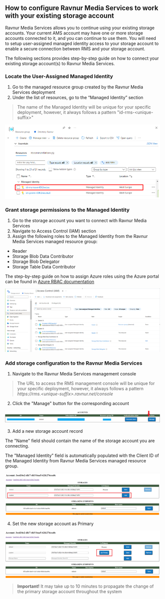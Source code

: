 ## How to configure Ravnur Media Services to work with your existing storage account 

Ravnur Media Services allows you to continue using your existing storage accounts. Your current AMS account may have one or more storage accounts connected to it, and you can continue to use them. You will need to setup user-assigned managed identity access to your storage account to enable a secure connection between RMS and your storage account.

The following sections provides step-by-step guide on how to connect your existing storage account(s) to Ravnur Media Services.

### Locate the User-Assigned Managed Identity

1. Go to the managed resource group created by the Ravnur Media Services deployment
2. Under the list of resources, go to the “Managed Identity” section

> The name of the Managed Identity will be unique for your specific deployment, however, it always follows a pattern "id-rms-\<unique-suffix\>"

![Managed Identity resource in the RMS deployment resource group](img/managed-identityv2.png)

### Grant storage permissions to the Managed Identity

1. Go to the storage account you want to connect with Ravnur Media Services
2. Navigate to Access Control (IAM) section
3. Assign the following roles to the Managed Identity from the Ravnur Media Services managed resource group:
- Reader
- Storage Blob Data Contributor
- Storage Blob Delegator
- Storage Table Data Contributor

The step-by-step guide on how to assign Azure roles using the Azure portal can be found in [Azure RBAC documentation](https://learn.microsoft.com/en-us/azure/role-based-access-control/role-assignments-portal)

![Storage account access rights for the Managed Identity resource](img/iamv2.png)

### Add storage configuration to the Ravnur Media Services

1. Navigate to the Ravnur Media Services management console

> The URL to access the RMS management console will be unique for your specific deployment, however, it always follows a pattern *https://rms.\<unique-suffix\>.ravnur.net/console*

2. Click the "Manage" button for the corresponding account

![Managing RMS account](img/console-manage-account.PNG)

3. Add a new storage account record

The "Name" field should contain the name of the storage account you are connecting.

The "Managed Identity" field is automatically populated with the Client ID of the Managed Identity from Ravnur Media Services managed resource group.

![Adding new storage to the RMS configuration](img/rms-console-add-new-storage.png)

4. Set the new storage account as Primary

![Setting new storage as Primary in the RMS configuration](img/rms-console-set-primaty-storage.png)

> **Important!**
> It may take up to 10 minutes to propagate the change of the primary storage account throughout the system
